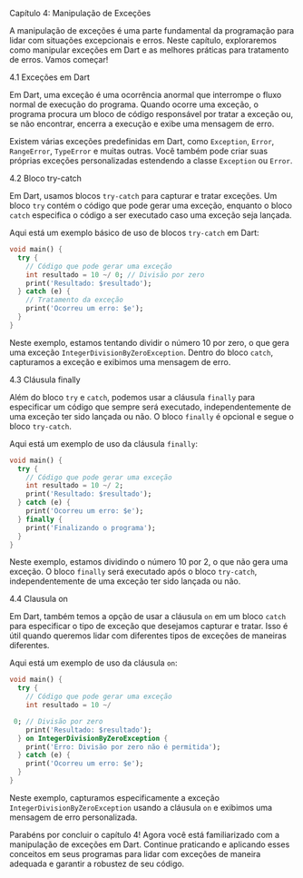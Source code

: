 Capítulo 4: Manipulação de Exceções

A manipulação de exceções é uma parte fundamental da programação para lidar com situações excepcionais e erros. Neste capítulo, exploraremos como manipular exceções em Dart e as melhores práticas para tratamento de erros. Vamos começar!

4.1 Exceções em Dart

Em Dart, uma exceção é uma ocorrência anormal que interrompe o fluxo normal de execução do programa. Quando ocorre uma exceção, o programa procura um bloco de código responsável por tratar a exceção ou, se não encontrar, encerra a execução e exibe uma mensagem de erro.

Existem várias exceções predefinidas em Dart, como `Exception`, `Error`, `RangeError`, `TypeError` e muitas outras. Você também pode criar suas próprias exceções personalizadas estendendo a classe `Exception` ou `Error`.

4.2 Bloco try-catch

Em Dart, usamos blocos `try-catch` para capturar e tratar exceções. Um bloco `try` contém o código que pode gerar uma exceção, enquanto o bloco `catch` especifica o código a ser executado caso uma exceção seja lançada.

Aqui está um exemplo básico de uso de blocos `try-catch` em Dart:

```dart
void main() {
  try {
    // Código que pode gerar uma exceção
    int resultado = 10 ~/ 0; // Divisão por zero
    print('Resultado: $resultado');
  } catch (e) {
    // Tratamento da exceção
    print('Ocorreu um erro: $e');
  }
}
```

Neste exemplo, estamos tentando dividir o número 10 por zero, o que gera uma exceção `IntegerDivisionByZeroException`. Dentro do bloco `catch`, capturamos a exceção e exibimos uma mensagem de erro.

4.3 Cláusula finally

Além do bloco `try` e `catch`, podemos usar a cláusula `finally` para especificar um código que sempre será executado, independentemente de uma exceção ter sido lançada ou não. O bloco `finally` é opcional e segue o bloco `try-catch`.

Aqui está um exemplo de uso da cláusula `finally`:

```dart
void main() {
  try {
    // Código que pode gerar uma exceção
    int resultado = 10 ~/ 2;
    print('Resultado: $resultado');
  } catch (e) {
    print('Ocorreu um erro: $e');
  } finally {
    print('Finalizando o programa');
  }
}
```

Neste exemplo, estamos dividindo o número 10 por 2, o que não gera uma exceção. O bloco `finally` será executado após o bloco `try-catch`, independentemente de uma exceção ter sido lançada ou não.

4.4 Clausula on

Em Dart, também temos a opção de usar a cláusula `on` em um bloco `catch` para especificar o tipo de exceção que desejamos capturar e tratar. Isso é útil quando queremos lidar com diferentes tipos de exceções de maneiras diferentes.

Aqui está um exemplo de uso da cláusula `on`:

```dart
void main() {
  try {
    // Código que pode gerar uma exceção
    int resultado = 10 ~/

 0; // Divisão por zero
    print('Resultado: $resultado');
  } on IntegerDivisionByZeroException {
    print('Erro: Divisão por zero não é permitida');
  } catch (e) {
    print('Ocorreu um erro: $e');
  }
}
```

Neste exemplo, capturamos especificamente a exceção `IntegerDivisionByZeroException` usando a cláusula `on` e exibimos uma mensagem de erro personalizada.

Parabéns por concluir o capítulo 4! Agora você está familiarizado com a manipulação de exceções em Dart. Continue praticando e aplicando esses conceitos em seus programas para lidar com exceções de maneira adequada e garantir a robustez de seu código.